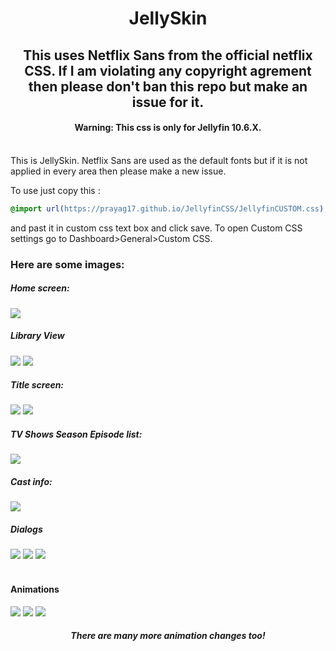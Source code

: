 <div align="center">
<h1>JellySkin</h1>
<h2>This uses Netflix Sans from the official netflix CSS. If I am violating any copyright agrement then please don't ban this repo but make an issue for it.</h2>
<h4>Warning: This css is only for Jellyfin 10.6.X. </h4>
</div>
<br>
This is JellySkin. Netflix Sans are used as the default fonts but if it is not applied in every area then please make a new issue.

To use just copy this : 
```css
@import url(https://prayag17.github.io/JellyfinCSS/JellyfinCUSTOM.css);
```

and past it in custom css text box and click save. To open Custom CSS settings go to Dashboard>General>Custom CSS.

<h3>Here are some images:</h3>

<h5>Home screen:</h5>
<img src="https://github.com/prayag17/JellySkin/blob/master/img/Home%20Screen.png?raw=true">

<h5>Library View</h5>
<img src="https://github.com/prayag17/JellySkin/blob/master/img/Lib%20Page%201.png?raw=true">
<img src="https://github.com/prayag17/JellySkin/blob/master/img/Lib%20Page%202.png?raw=true">

<h5>Title screen:</h5>
<img src="https://github.com/prayag17/JellySkin/blob/master/img/title%20page%201.png?raw=true">
<img src="https://github.com/prayag17/JellySkin/blob/master/img/title%20page%202.png?raw=true">

<h5>TV Shows Season Episode list:</h5>
<img src="https://github.com/prayag17/JellySkin/blob/master/img/Episode%20list.png?raw=true">

<h5>Cast info:</h5>
<img src="https://i.imgur.com/Q3xYu8g.png">

<h5>Dialogs</h5>
<img src="https://github.com/prayag17/JellySkin/blob/master/img/Dialog%201.png?raw=true">
<img src="https://github.com/prayag17/JellySkin/blob/master/img/Dialog%202.png?raw=true">
<img src="https://github.com/prayag17/JellySkin/blob/master/img/Dialog%203.png?raw=true">
<br>
<br>
<h4 align="ceter">Animations</h4>
<img src="https://github.com/prayag17/JellySkin/blob/master/img/Gifs/Animation%205.gif?raw=true">
<img src="https://github.com/prayag17/JellySkin/blob/master/img/Gifs/Animation%202.gif?raw=true">
<img src="https://github.com/prayag17/JellySkin/blob/master/img/Gifs/Animation%203.gif?raw=true">
<h5 align="center">
There are many more animation changes too!
</h5>
